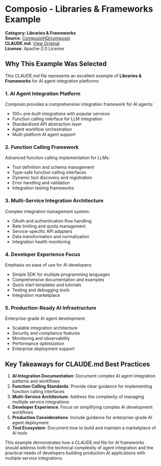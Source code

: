 # Composio - Libraries & Frameworks Example

**Category: Libraries & Frameworks**  
**Source**: [ComposioHQ/composio](https://github.com/ComposioHQ/composio)  
**CLAUDE.md**: [View Original](https://github.com/ComposioHQ/composio/blob/main/fern/CLAUDE.md)  
**License**: Apache-2.0 License

## Why This Example Was Selected

This CLAUDE.md file represents an excellent example of **Libraries & Frameworks** for AI agent integration platforms:

### 1. **AI Agent Integration Platform**
Composio provides a comprehensive integration framework for AI agents:
- 100+ pre-built integrations with popular services
- Function calling interface for LLM integration
- Standardized API abstraction layer
- Agent workflow orchestration
- Multi-platform AI agent support

### 2. **Function Calling Framework**
Advanced function calling implementation for LLMs:
- Tool definition and schema management
- Type-safe function calling interfaces
- Dynamic tool discovery and registration
- Error handling and validation
- Integration testing frameworks

### 3. **Multi-Service Integration Architecture**
Complex integration management system:
- OAuth and authentication flow handling
- Rate limiting and quota management
- Service-specific API adapters
- Data transformation and normalization
- Integration health monitoring

### 4. **Developer Experience Focus**
Emphasis on ease of use for AI developers:
- Simple SDK for multiple programming languages
- Comprehensive documentation and examples
- Quick start templates and tutorials
- Testing and debugging tools
- Integration marketplace

### 5. **Production-Ready AI Infrastructure**
Enterprise-grade AI agent development:
- Scalable integration architecture
- Security and compliance features
- Monitoring and observability
- Performance optimization
- Enterprise deployment support

## Key Takeaways for CLAUDE.md Best Practices

1. **AI Integration Documentation**: Document complex AI agent integration patterns and workflows
2. **Function Calling Standards**: Provide clear guidance for implementing function calling interfaces
3. **Multi-Service Architecture**: Address the complexity of managing multiple service integrations
4. **Developer Experience**: Focus on simplifying complex AI development workflows
5. **Production Considerations**: Include guidance for enterprise-grade AI agent deployment
6. **Tool Ecosystem**: Document how to build and maintain a marketplace of AI tools

This example demonstrates how a CLAUDE.md file for AI frameworks should address both the technical complexity of agent integration and the practical needs of developers building production AI applications with multiple service integrations.